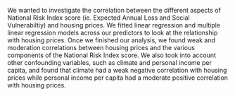 We wanted to investigate the correlation between the different aspects of National Risk Index score (ie. Expected Annual Loss and Social Vulnerabiltiy) and housing prices. We fitted linear regression and multiple linear regression models across our predictors to look at the relationship with housing prices. Once we finished our analysis, we found weak and moderation correlations between housing prices and the various components of the National Risk Index score. We also took into account other confounding variables, such as climate and personal income per capita, and found that climate had a weak negative correlation with housing prices while personal income per capita had a moderate positive correlation with housing prices.
